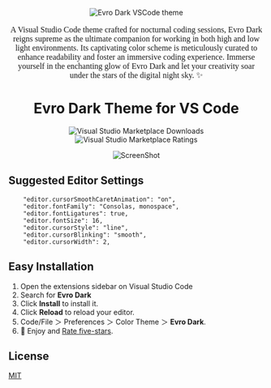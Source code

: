 <div align="center">

![Evro Dark VSCode theme](https://cdn.jsdelivr.net/gh/EvroHQ/EvroDark@master/screenshots/banner.png)
<br/>
<br/>
<span style="font-family:Calibri;font-size:16px">
A Visual Studio Code theme crafted for nocturnal coding sessions, Evro Dark reigns supreme as the ultimate companion for working in both high and low light environments. Its captivating color scheme is meticulously curated to enhance readability and foster an immersive coding experience. Immerse yourself in the enchanting glow of Evro Dark and let your creativity soar under the stars of the digital night sky. ✨
</span>
<br/>

# Evro Dark Theme for VS Code

![Visual Studio Marketplace Downloads](https://img.shields.io/visual-studio-marketplace/d/EvroHQ.evro-dark?style=for-the-badge&logo=docusign&logoColor=white&labelColor=2b303b&color=96E072)
![Visual Studio Marketplace Ratings](https://img.shields.io/visual-studio-marketplace/stars/EvroHQ.evro-dark?style=for-the-badge&logo=reverbnation&logoColor=white&labelColor=2b303b&color=FFE66D)

![ScreenShot](https://cdn.jsdelivr.net/gh/EvroHQ/EvroDark@master/screenshots/theme-editor.png)

</div>

## Suggested Editor Settings

```
    "editor.cursorSmoothCaretAnimation": "on",
    "editor.fontFamily": "Consolas, monospace",
    "editor.fontLigatures": true,
    "editor.fontSize": 16,
    "editor.cursorStyle": "line",
    "editor.cursorBlinking": "smooth",
    "editor.cursorWidth": 2,
```

## Easy Installation

1. Open the extensions sidebar on Visual Studio Code
2. Search for **Evro Dark**
3. Click **Install** to install it.
4. Click **Reload** to reload your editor.
5. Code/File ＞ Preferences ＞ Color Theme ＞ **Evro Dark**.
6. 🌟 Enjoy and [Rate five-stars](https://marketplace.visualstudio.com/items?itemName=EvroHQ.evro-dark&ssr=false#review-details).

## License

[MIT](https://github.com/EvroHQ/EvroDark/blob/master/LICENSE.txt)
